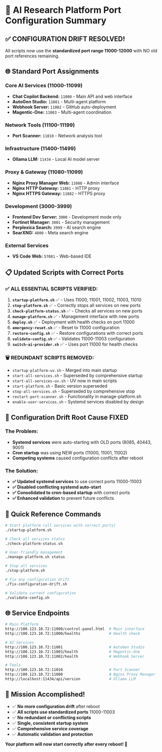 # 🎯 AI Research Platform Port Configuration Summary

## ✅ **CONFIGURATION DRIFT RESOLVED!**

All scripts now use the **standardized port range 11000-12000** with NO old port references remaining.

## 🌐 **Standard Port Assignments**

### **Core AI Services (11000-11099)**
- **Chat Copilot Backend:** `11000` - Main API and web interface
- **AutoGen Studio:** `11001` - Multi-agent platform  
- **Webhook Server:** `11002` - GitHub auto-deployment
- **Magentic-One:** `11003` - Multi-agent coordination

### **Network Tools (11100-11199)**
- **Port Scanner:** `11010` - Network analysis tool

### **Infrastructure (11400-11499)**
- **Ollama LLM:** `11434` - Local AI model server

### **Proxy & Gateway (11080-11099)**
- **Nginx Proxy Manager Web:** `11080` - Admin interface
- **Nginx HTTP Gateway:** `11081` - HTTP proxy
- **Nginx HTTPS Gateway:** `11082` - HTTPS proxy

### **Development (3000-3999)**
- **Frontend Dev Server:** `3000` - Development mode only
- **Fortinet Manager:** `3001` - Security management
- **Perplexica Search:** `3999` - AI search engine
- **SearXNG:** `4000` - Meta search engine

### **External Services**
- **VS Code Web:** `57081` - Web-based IDE

## 📋 **Updated Scripts with Correct Ports**

### ✅ **ALL ESSENTIAL SCRIPTS VERIFIED:**

1. **`startup-platform.sh`** ✅ - Uses 11000, 11001, 11002, 11003, 11010
2. **`stop-platform.sh`** ✅ - Correctly stops all services on new ports  
3. **`check-platform-status.sh`** ✅ - Checks all services on new ports
4. **`manage-platform.sh`** ✅ - Management interface with new ports
5. **`deploy.sh`** ✅ - Deployment with health checks on port 11000
6. **`emergency-reset.sh`** ✅ - Reset to 11000 configuration
7. **`restore-config.sh`** ✅ - Restore configurations with correct ports
8. **`validate-config.sh`** ✅ - Validates 11000-11003 configuration
9. **`switch-ai-provider.sh`** ✅ - Uses port 11000 for health checks

### **🗑️ REDUNDANT SCRIPTS REMOVED:**
- `startup-platform-uv.sh` - Merged into main startup
- `start-all-services.sh` - Superseded by comprehensive startup
- `start-all-services-uv.sh` - UV now in main scripts
- `start-platform.sh` - Basic version superseded
- `stop-all-services.sh` - Superseded by comprehensive stop
- `restart-port-scanner.sh` - Functionality in manage-platform.sh
- `enable-user-services.sh` - Systemd services disabled by design

## 🚨 **Configuration Drift Root Cause FIXED**

### **The Problem:**
- **Systemd services** were auto-starting with OLD ports (8085, 40443, 9001)
- **Cron startup** was using NEW ports (11000, 11001, 11002)
- **Competing systems** caused configuration conflicts after reboot

### **The Solution:**
- **✅ Updated systemd services** to use correct ports 11000-11003
- **✅ Disabled conflicting systemd auto-start** 
- **✅ Consolidated to cron-based startup** with correct ports
- **✅ Enhanced validation** to prevent future conflicts

## 🔧 **Quick Reference Commands**

```bash
# Start platform (all services with correct ports)
./startup-platform.sh

# Check all services status  
./check-platform-status.sh

# User-friendly management
./manage-platform.sh status

# Stop all services
./stop-platform.sh

# Fix any configuration drift
./fix-configuration-drift.sh

# Validate current configuration
./validate-config.sh
```

## 🌐 **Service Endpoints**

```bash
# Main Platform
http://100.123.10.72:11000/control-panel.html  # Main interface
http://100.123.10.72:11000/healthz             # Health check

# AI Services  
http://100.123.10.72:11001                     # AutoGen Studio
http://100.123.10.72:11003/health              # Magentic-One
http://100.123.10.72:11002/health              # Webhook Server

# Tools
http://100.123.10.72:11010                     # Port Scanner
http://100.123.10.72:11080                     # Nginx Proxy Manager
http://localhost:11434/api/version             # Ollama LLM
```

## 🎉 **Mission Accomplished!**

- ✅ **No more configuration drift** after reboot
- ✅ **All scripts use standardized ports** 11000-11003
- ✅ **No redundant or conflicting scripts**  
- ✅ **Single, consistent startup system**
- ✅ **Comprehensive service coverage**
- ✅ **Automatic validation and protection**

**Your platform will now start correctly after every reboot! 🚀**